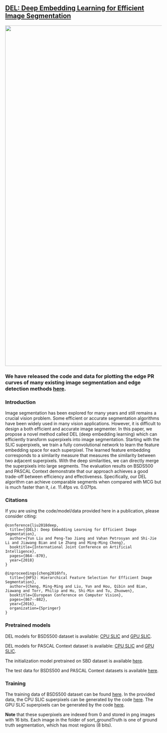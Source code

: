 ## [DEL: Deep Embedding Learning for Efficient Image Segmentation](https://mmcheng.net/del/)

<img src="https://raw.githubusercontent.com/yun-liu/DEL/master/pipeline.png" width="1092">

### We have released the code and data for plotting the edge PR curves of many existing image segmentation and edge detection methods [here](https://github.com/yun-liu/plot-edge-pr-curves).

### Introduction

Image segmentation has been explored for many years and still remains a crucial vision problem. Some efficient or accurate segmentation algorithms have been widely used in many vision applications. However, it is difficult to design a both efficient and accurate image segmenter. In this paper, we propose a novel method called DEL (deep embedding learning) which can efficiently transform superpixels into image segmentation. Starting with the SLIC superpixels, we train a fully convolutional network to learn the feature embedding space for each superpixel. The learned feature embedding corresponds to a similarity measure that measures the similarity between two adjacent superpixels. With the deep similarities, we can directly merge the superpixels into large segments. The evaluation results on BSDS500 and PASCAL Context demonstrate that our approach achieves a good trade-off between efficiency and effectiveness. Specifically, our DEL algorithm can achieve comparable segments when compared with MCG but is much faster than it, _i.e._ 11.4fps _vs._ 0.07fps.

### Citations

If you are using the code/model/data provided here in a publication, please consider citing:

    @conference{liu2018deep,
      title={{DEL}: Deep Embedding Learning for Efficient Image Segmentation},
      author={Yun Liu and Peng-Tao Jiang and Vahan Petrosyan and Shi-Jie Li and Jiawang Bian and Le Zhang and Ming-Ming Cheng},
      booktitle={International Joint Conference on Artificial Intelligence},
      pages={864--870},
      year={2018}
    }
    
    @inproceedings{cheng2016hfs,
      title={{HFS}: Hierarchical Feature Selection for Efficient Image Segmentation},
      author={Cheng, Ming-Ming and Liu, Yun and Hou, Qibin and Bian, Jiawang and Torr, Philip and Hu, Shi-Min and Tu, Zhuowen},
      booktitle={European Conference on Computer Vision},
      pages={867--882},
      year={2016},
      organization={Springer}
    }
    
### Pretrained models

DEL models for BSDS500 dataset is available: [CPU SLIC](https://drive.google.com/file/d/1BFBaGrgcux4c9DWMysjEZdze8cV-4p2m/view?usp=sharing) and [GPU SLIC](https://drive.google.com/file/d/1AU1C3KnrjErRilgCgd4noHQK4NFDUE-P/view?usp=sharing).

DEL models for PASCAL Context dataset is available: [CPU SLIC](https://drive.google.com/file/d/1t7Y_BGYFGIJ_--_EkeoNDpUz4dWoBNe2/view?usp=sharing) and [GPU SLIC](https://drive.google.com/file/d/1DbFhbiVT3miVzfSVyxdWivMwOkg2X3ZE/view?usp=sharing).

The initialization model pretrained on SBD dataset is available [here](https://drive.google.com/file/d/148WQ3NQl6Ibzbd45cvia-u7E8NlLW5Km/view?usp=sharing).

The test data for BSDS500 and PASCAL Context datasets is available [here](https://drive.google.com/file/d/1X_6Op1gIoHi_gDe5UV-0BsyYgOD_YUip/view?usp=sharing).

### Training 

The training data of BSDS500 dataset can be found [here](https://drive.google.com/file/d/1KeIU7Vll9eo5s5cSMqGxOopBeh4nlBGD/view?usp=sharing). In the provided data, the CPU SLIC superpixels can be generated by the code [here](https://ivrl.epfl.ch/research/superpixels). The GPU SLIC superpixels can be generated by the code [here](http://www.robots.ox.ac.uk/~victor/gslicr/). 

**Note** that these superpixels are indexed from 0 and stored in png images with 16 bits. Each image in the folder of sort_groundTruth is one of ground truth segmentation, which has most regions (8 bits).

